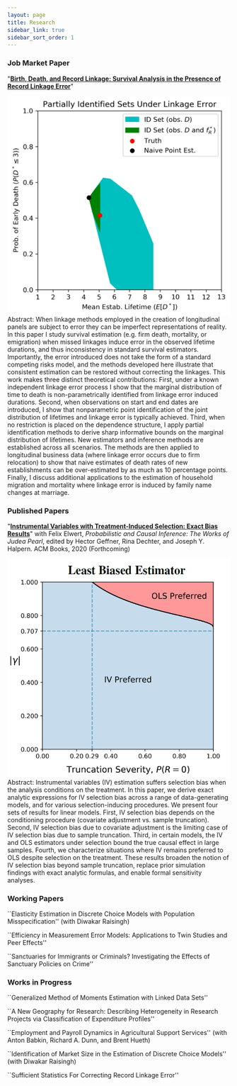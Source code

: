 ```yaml
---
layout: page
title: Research
sidebar_link: true
sidebar_sort_order: 1
---
```


### Job Market Paper

"**[Birth, Death, and Record Linkage: Survival Analysis in the Presence of Record Linkage Error](assets/papers/Elan_Segarra_JMP.pdf)**"

<img src="assets/papers/BDRL2020_PIS.png" align='left' id='docimg2'/>
<p id=docabstract2>Abstract: When linkage methods employed in the creation of longitudinal panels are subject to error they can be imperfect representations of reality.
In this paper I study survival estimation (e.g. firm death, mortality, or emigration) when missed linkages induce error in the observed lifetime durations, and thus inconsistency in standard survival estimators.
Importantly, the error introduced does not take the form of a standard competing risks model, and the methods developed here illustrate that consistent estimation can be restored without correcting the linkages.
This work makes three distinct theoretical contributions: First, under a known independent linkage error process I show that the marginal distribution of time to death is non-parametrically identified from linkage error induced durations.
Second, when observations on start and end dates are introduced, I show that nonparametric point identification of the joint distribution of lifetimes and linkage error is typically achieved.
Third, when no restriction is placed on the dependence structure, I apply partial identification methods to derive sharp informative bounds on the marginal distribution of lifetimes.
New estimators and inference methods are established across all scenarios.
The methods are then applied to longitudinal business data (where linkage error occurs due to firm relocation) to show that naive estimates of death rates of new establishments can be over-estimated by as much as 10 percentage points.
Finally, I discuss additional applications to the estimation of household migration and mortality where linkage error is induced by family name changes at marriage.</p>

### Published Papers

"**[Instrumental Variables with Treatment-Induced Selection: Exact Bias Results](https://arxiv.org/abs/2005.09583)**"  with Felix Elwert, 
*Probabilistic and Causal Inference: The Works of Judea Pearl*, edited by Hector Geffner, Rina Dechter, and Joseph Y. Halpern. ACM Books, 2020 (Forthcoming)

<img src="assets/papers/Festschrift2020_LeastBiasEst.png" align='left' id='docimg2'/>
<p id=docabstract2>Abstract: Instrumental variables (IV) estimation suffers selection bias when the analysis conditions on the treatment. In this paper, we derive exact analytic expressions for IV selection bias across a range of data-generating models, and for various selection-inducing procedures. We present four sets of results for linear models. First, IV selection bias depends on the conditioning procedure (covariate adjustment vs. sample truncation). Second, IV selection bias due to covariate adjustment is the limiting case of IV selection bias due to sample truncation. Third, in certain models, the IV and OLS estimators under selection bound the true causal effect in large samples. Fourth, we characterize situations where IV remains preferred to OLS despite selection on the treatment. These results broaden the notion of IV selection bias beyond sample truncation, replace prior simulation findings with exact analytic formulas, and enable formal sensitivity analyses.</p>

<div id="docwrapper">
   
</div>

### Working Papers

``Elasticity Estimation in Discrete Choice Models with Population Misspecification''
(with Diwakar Raisingh)

``Efficiency in Measurement Error Models: Applications to Twin Studies and Peer Effects''

``Sanctuaries for Immigrants or Criminals? Investigating the Effects of Sanctuary Policies on Crime''

### Works in Progress

``Generalized Method of Moments Estimation with Linked Data Sets''

``A New Geography for Research: Describing Heterogeneity in Research Projects via Classification of Expenditure Profiles''

``Employment and Payroll Dynamics in Agricultural Support Services'' (with Anton Babkin, Richard A. Dunn, and Brent Hueth)

``Identification of Market Size in the Estimation of Discrete Choice Models'' (with Diwakar Raisingh)

``Sufficient Statistics For Correcting Record Linkage Error''
